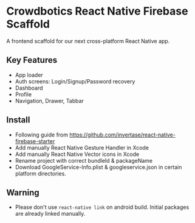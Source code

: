 # Crowdbotics React Native Firebase Scaffold

A frontend scaffold for our next cross-platform React Native app.

## Key Features
  - App loader
  - Auth screens: Login/Signup/Password recovery
  - Dashboard
  - Profile
  - Navigation, Drawer, Tabbar
  
## Install
 - Following guide from https://github.com/invertase/react-native-firebase-starter
 - Add manually React Native Gesture Handler in Xcode
 - Add manually React Native Vector icons in Xcode
 - Rename project with correct bundleId & packageName
 - Download GoogleService-Info.plist & googleservice.json in certain platform directories.

 ## Warning
 - Please don't use `react-native link` on android build. Initial packages are already linked manually.